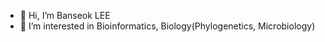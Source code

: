 - 👋 Hi, I’m Banseok LEE
- 👀 I’m interested in Bioinformatics, Biology(Phylogenetics, Microbiology)






